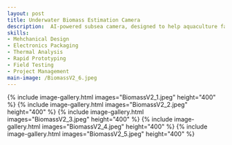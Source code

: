 ```yaml
---
layout: post
title: Underwater Biomass Estimation Camera
description:  AI-powered subsea camera, designed to help aquaculture farm operators better estimate the size and weight of fish stocks to help optimize production and reduce feeding costs.
skills: 
- Mehchanical Design
- Electronics Packaging
- Thermal Analysis
- Rapid Prototyping
- Field Testing
- Project Management
main-image: /BiomassV2_6.jpeg
---
```


{% include image-gallery.html images="BiomassV2_1.jpeg" height="400" %}
{% include image-gallery.html images="BiomassV2_2.jpeg" height="400" %}
{% include image-gallery.html images="BiomassV2_3.jpeg" height="400" %}
{% include image-gallery.html images="BiomassV2_4.jpeg" height="400" %}
{% include image-gallery.html images="BiomassV2_5.jpeg" height="400" %}
